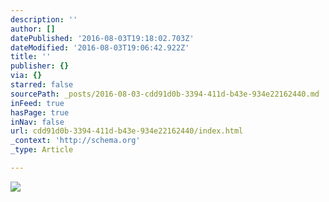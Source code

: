 ```yaml
---
description: ''
author: []
datePublished: '2016-08-03T19:18:02.703Z'
dateModified: '2016-08-03T19:06:42.922Z'
title: ''
publisher: {}
via: {}
starred: false
sourcePath: _posts/2016-08-03-cdd91d0b-3394-411d-b43e-934e22162440.md
inFeed: true
hasPage: true
inNav: false
url: cdd91d0b-3394-411d-b43e-934e22162440/index.html
_context: 'http://schema.org'
_type: Article

---
```

![](https://the-grid-user-content.s3-us-west-2.amazonaws.com/d78d9946-cc50-4b73-9356-4dc1bde69787.png)